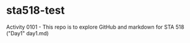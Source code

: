 # sta518-test
Activity 0101 - This repo is to explore GitHub and markdown for STA 518 ("Day1" day1.md)

